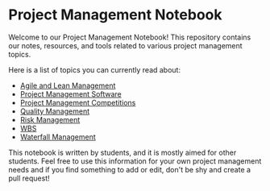 # Project Management Notebook

Welcome to our Project Management Notebook! This repository contains our notes,
resources, and tools related to various project management topics. 

Here is a list of topics you can currently read about:

- [Agile and Lean Management](./Topics/Agile_and_Lean_management/README.md)
- [Project Management Software](./Topics/Project_Management_Software/README.md)
- [Project Management Competitions](./Topics/Project_management_competitions/README.md)
- [Quality Management](./Topics/Quality_management/README.md)
- [Risk Management](./Topics/Risk_management/README.md)
- [WBS](./Topics/WBS/README.md)
- [Waterfall Management](./Topics/Waterfall_management/README.md)

This notebook is written by students, and it is mostly aimed for other students.
Feel free to use this information for your own project management needs and if
you find something to add or edit, don't be shy and create a pull request!
